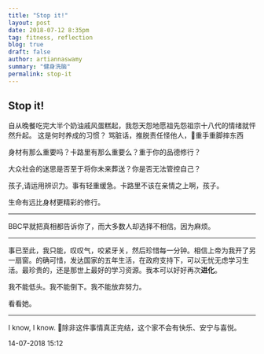 ```yaml
---
title: "Stop it!"
layout: post
date: 2018-07-12 8:35pm
tag: fitness, reflection
blog: true
draft: false
author: artiannaswamy
summary: "健身洗脑"
permalink: stop-it
---
```


## Stop it!

自从晚餐吃完大半个奶油戚风蛋糕起，我怨天怨地愿祖先怨祖宗十八代的情绪就怦然升起。
这是何时养成的习惯？
骂脏话，推脱责任怪他人，重手重脚摔东西


身材有那么重要吗？卡路里有那么重要么？重于你的品德修行？

大众社会的迷思是否至于将你未来葬送？你是否无法管控自己？

孩子,请运用辨识力。事有轻重缓急。卡路里不该在亲情之上啊，孩子。

生命有远比身材更精彩的修行。

---

BBC早就把真相都告诉你了，而大多数人却选择不相信。因为麻烦。

---

事已至此，我只能，叹叹气，咬紧牙关，然后珍惜每一分钟。相信上帝为我开了另一扇窗。的确可惜，发达国家的五年生活，在政府支持下，可以无忧无虑学习生活。最珍贵的，还是那世上最好的学习资源。我本可以好好再次**进化**。

我不能低头。我不能倒下。我不能放弃努力。

看看她。

---

I know, I know. 除非这件事情真正完结，这个家不会有快乐、安宁与喜悦。

14-07-2018 15:12

